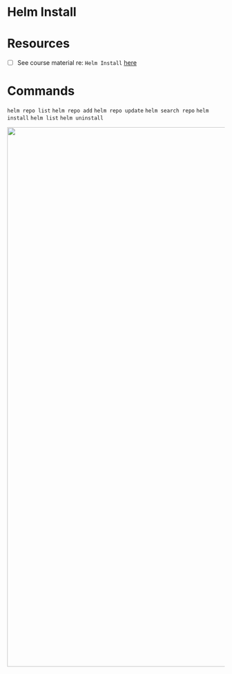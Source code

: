 # Helm Install 

# Resources 
- [ ] See course material re: `Helm Install` [here](https://github.com/rodriggj/helm-masterclass/tree/main/02-Helm-Install)

# Commands
```helm repo list```
```helm repo add```
```helm repo update```
```helm search repo```
```helm install```
```helm list```
```helm uninstall```

<p align="center">
    <img width="1250" alt="image" src="https://github.com/rodriggj/k8_helm/assets/8760590/ec4ec36c-fbda-4024-be2f-e2568acf7689">
</p>